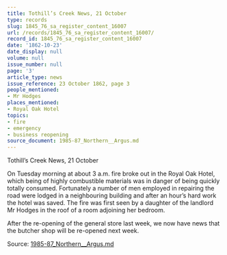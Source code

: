 ```yaml
---
title: Tothill’s Creek News, 21 October
type: records
slug: 1845_76_sa_register_content_16007
url: /records/1845_76_sa_register_content_16007/
record_id: 1845_76_sa_register_content_16007
date: '1862-10-23'
date_display: null
volume: null
issue_number: null
page: '3'
article_type: news
issue_reference: 23 October 1862, page 3
people_mentioned:
- Mr Hodges
places_mentioned:
- Royal Oak Hotel
topics:
- fire
- emergency
- business reopening
source_document: 1985-87_Northern__Argus.md
---
```


Tothill’s Creek News, 21 October

On Tuesday morning at about 3 a.m. fire broke out in the Royal Oak Hotel, which being of highly combustible materials was in danger of being quickly totally consumed.  Fortunately a number of men employed in repairing the road were lodged in a neighbouring building and after an hour’s hard work the hotel was saved.  The fire was first seen by a daughter of the landlord Mr Hodges in the roof of a room adjoining her bedroom.

After the re-opening of the general store last week, we now have news that the butcher shop will be re-opened next week.

Source: [1985-87_Northern__Argus.md](/downloads/markdown/1985-87_Northern__Argus.md)
